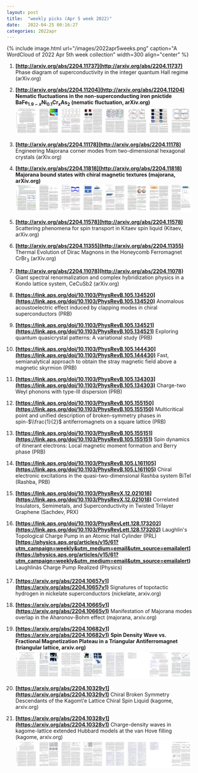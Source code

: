 ```yaml
---
layout: post
title:  "weekly picks (Apr 5 week 2022)"
date:   2022-04-25 00:16:27
categories: 2022apr
---
```


{% include image.html url="/images/2022apr5weeks.png" caption="A WordCloud of 2022 Apr 5th week collection" width=300 align="center" %}


1. **[http://arxiv.org/abs/2204.11737](http://arxiv.org/abs/2204.11737)** Phase diagram of superconductivity in the integer quantum Hall regime (arXiv.org)

1. **[http://arxiv.org/abs/2204.11204](http://arxiv.org/abs/2204.11204)** **Nematic fluctuations in the non-superconducting iron pnictide BaFe$_{1.9-x}$Ni$_{0.1}$Cr$_{x}$As$_{2}$ (nematic fluctuation, arXiv.org)** ![](/images/2204.11204.pdf.jpg)

1. **[http://arxiv.org/abs/2204.11178](http://arxiv.org/abs/2204.11178)** Engineering Majorana corner modes from two-dimensional hexagonal crystals (arXiv.org)

1. **[http://arxiv.org/abs/2204.11818](http://arxiv.org/abs/2204.11818)** **Majorana bound states with chiral magnetic textures (majorana, arXiv.org)** ![](/images/2204.11818.pdf.jpg)

1. **[http://arxiv.org/abs/2204.11578](http://arxiv.org/abs/2204.11578)** Scattering phenomena for spin transport in Kitaev spin liquid (Kitaev, arXiv.org)

1. **[http://arxiv.org/abs/2204.11355](http://arxiv.org/abs/2204.11355)** Thermal Evolution of Dirac Magnons in the Honeycomb Ferromagnet CrBr$_3$ (arXiv.org)

1. **[http://arxiv.org/abs/2204.11078](http://arxiv.org/abs/2204.11078)** Giant spectral renormalization and complex hybridization physics in a Kondo lattice system, CeCuSb2 (arXiv.org)





1. **[https://link.aps.org/doi/10.1103/PhysRevB.105.134520](https://link.aps.org/doi/10.1103/PhysRevB.105.134520)** Anomalous acoustoelectric effect induced by clapping modes in chiral superconductors (PRB)

1. **[https://link.aps.org/doi/10.1103/PhysRevB.105.134521](https://link.aps.org/doi/10.1103/PhysRevB.105.134521)** Exploring quantum quasicrystal patterns: A variational study (PRB)

1. **[https://link.aps.org/doi/10.1103/PhysRevB.105.144430](https://link.aps.org/doi/10.1103/PhysRevB.105.144430)** Fast, semianalytical approach to obtain the stray magnetic field above a magnetic skyrmion (PRB)

1. **[https://link.aps.org/doi/10.1103/PhysRevB.105.134303](https://link.aps.org/doi/10.1103/PhysRevB.105.134303)** Charge-two Weyl phonons with type-III dispersion (PRB)

1. **[https://link.aps.org/doi/10.1103/PhysRevB.105.155150](https://link.aps.org/doi/10.1103/PhysRevB.105.155150)** Multicritical point and unified description of broken-symmetry phases in spin-$\\frac{1}{2}$ antiferromagnets on a square lattice (PRB)

1. **[https://link.aps.org/doi/10.1103/PhysRevB.105.155151](https://link.aps.org/doi/10.1103/PhysRevB.105.155151)** Spin dynamics of itinerant electrons: Local magnetic moment formation and Berry phase (PRB)

1. **[https://link.aps.org/doi/10.1103/PhysRevB.105.L161105](https://link.aps.org/doi/10.1103/PhysRevB.105.L161105)** Chiral electronic excitations in the quasi-two-dimensional Rashba system BiTeI (Rashba, PRB)




1. **[https://link.aps.org/doi/10.1103/PhysRevX.12.021018](https://link.aps.org/doi/10.1103/PhysRevX.12.021018)** Correlated Insulators, Semimetals, and Superconductivity in Twisted Trilayer Graphene (Sachdev, PRX)

1. **[https://link.aps.org/doi/10.1103/PhysRevLett.128.173202](https://link.aps.org/doi/10.1103/PhysRevLett.128.173202)** Laughlin's Topological Charge Pump in an Atomic Hall Cylinder (PRL) **[https://physics.aps.org/articles/v15/61?utm_campaign=weekly&utm_medium=email&utm_source=emailalert](https://physics.aps.org/articles/v15/61?utm_campaign=weekly&utm_medium=email&utm_source=emailalert)** Laughlinâs Charge Pump Realized (Physics)




1. **[https://arxiv.org/abs/2204.10657v1](https://arxiv.org/abs/2204.10657v1)** Signatures of topotactic hydrogen in nickelate superconductors (nickelate, arxiv.org)

1. **[https://arxiv.org/abs/2204.10665v1](https://arxiv.org/abs/2204.10665v1)** Manifestation of Majorana modes overlap in the Aharonov-Bohm effect (majorana, arxiv.org)

1. **[https://arxiv.org/abs/2204.10682v1](https://arxiv.org/abs/2204.10682v1)** **Spin Density Wave vs. Fractional Magnetization Plateau in a Triangular Antiferromagnet (triangular lattice, arxiv.org)** ![](/images/2204.10682v1.pdf.jpg)

1. **[https://arxiv.org/abs/2204.10329v1](https://arxiv.org/abs/2204.10329v1)** Chiral Broken Symmetry Descendants of the Kagom\\'e Lattice Chiral Spin Liquid (kagome, arxiv.org)

1. **[https://arxiv.org/abs/2204.10328v1](https://arxiv.org/abs/2204.10328v1)** Charge-density waves in kagome-lattice extended Hubbard models at the van Hove filling (kagome, arxiv.org) ![](/images/2204.10328.pdf.jpg)

